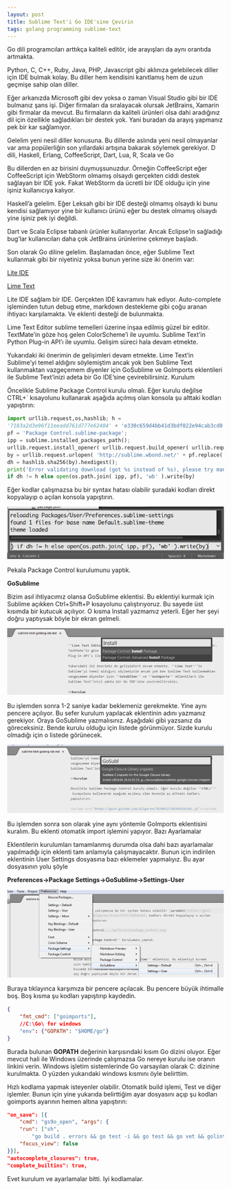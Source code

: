 ```yaml
---
layout: post
title: Sublime Text'i Go IDE'sine Çevirin
tags: golang programming sublime-text
---
```


Go dili programcıları arttıkça kaliteli editör, ide arayışları da aynı orantıda artmakta.

Python, C, C++, Ruby, Java, PHP, Javascript gibi aklınıza gelebilecek diller için IDE bulmak kolay. Bu diller hem kendisini kanıtlamış hem de uzun geçmişe sahip olan diller.
<!--more-->
Eğer arkanızda Microsoft gibi dev yoksa o zaman Visual Studio gibi bir IDE bulmanız şans işi. Diğer firmaları da sıralayacak olursak JetBrains, Xamarin gibi firmalar da mevcut. Bu firmaların da kaliteli ürünleri olsa dahi aradığınız dil için özellikle sağladıkları bir destek yok. Yani buradan da arayış yapmanız pek bir kar sağlamıyor.

Gelelim yeni nesil diller konusuna. Bu dillerde aslında yeni nesil olmayanlar var ama popülerliğin son yıllardaki artışına bakarak söylemek gerekiyor. D dili, Haskell, Erlang, CoffeeScript, Dart, Lua, R, Scala ve Go

Bu dillerden en az birisini duymuşsunuzdur. Örneğin CoffeeScript eğer CoffeeScript için WebStorm olmamış olsaydı gerçekten ciddi destek sağlayan bir IDE yok. Fakat WebStorm da ücretli bir IDE olduğu için yine işiniz kullanıcıya kalıyor.

Haskell’a gelelim. Eğer Leksah gibi bir IDE desteği olmamış olsaydı ki bunu kendisi sağlamıyor yine bir kullanıcı ürünü eğer bu destek olmamış olsaydı yine işiniz pek iyi değildi.

Dart ve Scala Eclipse tabanlı ürünler kullanıyorlar. Ancak Eclipse’in sağladığı bug’lar kullanıcıları daha çok JetBrains ürünlerine çekmeye başladı.

Son olarak Go diline gelelim. Başlamadan önce, eğer Sublime Text kullanmak gibi bir niyetiniz yoksa bunun yerine size iki önerim var:

[Lite IDE](https://github.com/visualfc/liteide)

[Lime Text](http://limetext.org/)

Lite IDE sağlam bir IDE. Gerçekten IDE kavramını hak ediyor. Auto-complete işleminden tutun debug etme, markdown destekleme gibi çoğu aranan ihtiyacı karşılamakta. Ve eklenti desteği de bulunmakta.

Lime Text Editor sublime temelleri üzerine inşaa edilmiş güzel bir editör. TextMate’in göze hoş gelen ColorScheme’i ile uyumlu. Sublime Text’in Python Plug-in API’ı ile uyumlu. Gelişim süreci hala devam etmekte.

Yukarıdaki iki önerimin de gelişimleri devam etmekte. Lime Text’in Sublime’yi temel aldığını söylemiştim ancak yok ben Sublime Text kullanmaktan vazgeçemem diyenler için GoSublime ve GoImports eklentileri ile Sublime Text’inizi adeta bir Go IDE’sine çevirebilirsiniz. Kurulum

Öncelikle Sublime Package Control kurulu olmalı. Eğer kurulu değilse CTRL+` kısayolunu kullanarak aşağıda açılmış olan konsola şu alttaki kodları yapıştırın:

```python
import urllib.request,os,hashlib; h =
'7183a2d3e96f11eeadd761d777e62404' + 'e330c659d4bb41d3bdf022e94cab3cd0';
pf = 'Package Control.sublime-package';
ipp = sublime.installed_packages_path();
urllib.request.install_opener( urllib.request.build_opener( urllib.request.ProxyHandler()) );
by = urllib.request.urlopen( 'http://sublime.wbond.net/' + pf.replace(' ', '%20')).read();
dh = hashlib.sha256(by).hexdigest();
print('Error validating download (got %s instead of %s), please try manual install' % (dh, h))
if dh != h else open(os.path.join( ipp, pf), 'wb' ).write(by)
```

Eğer kodlar çalışmazsa bu bir syntax hatası olabilir şuradaki kodları direkt kopyalayıp o açılan konsola yapıştırın.

![/images/posts/14.png](/images/posts/14.png)

Pekala Package Control kurulumunu yaptık.

**GoSublime**

Bizim asıl ihtiyacımız olansa GoSublime eklentisi. Bu eklentiyi kurmak için Sublime açıkken Ctrl+Shift+P kısayolunu çalıştırıyoruz. Bu sayede üst kısımda bir kutucuk açılıyor. O kısma Install yazmamız yeterli. Eğer her şeyi doğru yaptıysak böyle bir ekran gelmeli.

![/images/posts/15.png](/images/posts/15.png)

Bu işlemden sonra 1-2 saniye kadar beklemeniz gerekmekte. Yine aynı pencere açılıyor. Bu sefer kurulum yapılacak eklentinin adını yazmanız gerekiyor. Oraya GoSublime yazmalısınız. Aşağıdaki gibi yazsanız da göreceksiniz. Bende kurulu olduğu için listede görünmüyor. Sizde kurulu olmadığı için o listede görünecek.

![/images/posts/16.png](/images/posts/16.png)

Bu işlemden sonra son olarak yine aynı yöntemle GoImports eklentisini kuralım. Bu eklenti otomatik import işlemini yapıyor. Bazı Ayarlamalar

Eklentilerin kurulumları tamamlanmış durumda olsa dahi bazı ayarlamalar yapılmadığı için eklenti tam anlamıyla çalışmayacaktır. Bunun için indirilen eklentinin User Settings dosyasına bazı eklemeler yapmalıyız. Bu ayar dosyasının yolu şöyle

**Preferences->Package Settings->GoSublime->Settings-User**

![/images/posts/17.png](/images/posts/17.png)

Buraya tıklayınca karşımıza bir pencere açılacak. Bu pencere büyük ihtimalle boş. Boş kısma şu kodları yapıştırıp kaydedin.

```json
{
    "fmt_cmd": ["goimports"],
    //C:\Go\ for windows
    "env": {"GOPATH": "$HOME/go"}
}
```

Burada bulunan **GOPATH** değerinin karşısındaki kısım Go dizini oluyor. Eğer mevcut hali ile Windows üzerinde çalışmazsa Go nereye kurulu ise oranın linkini verin. Windows işletim sistemlerinde Go varsayılan olarak C: dizinine kurulmakta. O yüzden yukarıdaki windows kısmını öyle belirttim.

Hızlı kodlama yapmak isteyenler olabilir. Otomatik build işlemi, Test ve diğer işlemler. Bunun için yine yukarıda belirttiğim ayar dosyasını açıp şu kodları goimports ayarının hemen altına yapıştırın:

```json
"on_save": [{
    "cmd": "gs9o_open", "args": {
    "run": ["sh",
        "go build . errors && go test -i && go test && go vet && golint ."],
    "focus_view": false
}}],
"autocomplete_closures": true,
"complete_builtins": true,
```

Evet kurulum ve ayarlamalar bitti. Iyi kodlamalar.